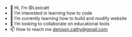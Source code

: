 - 👋 Hi, I’m @Lexicatt
- 👀 I’m interested in learning how to code
- 🌱 I’m currently learning how to build and modify website
- 💞️ I’m looking to collaborate on educational tools
- 📫 How to reach me denison.cathy@gmail.com

<!---
Lexicatt/Lexicatt is a ✨ special ✨ repository because its `README.md` (this file) appears on your GitHub profile.
You can click the Preview link to take a look at your changes.
--->
